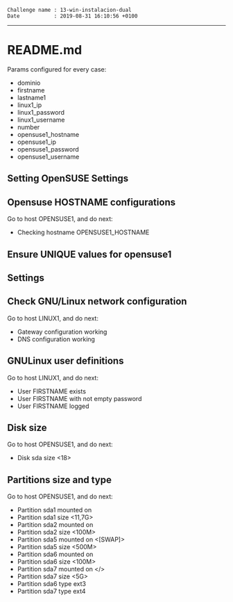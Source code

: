 ```
Challenge name : 13-win-instalacion-dual
Date           : 2019-08-31 16:10:56 +0100
```
---
# README.md

Params configured for every case:
* dominio
* firstname
* lastname1
* linux1_ip
* linux1_password
* linux1_username
* number
* opensuse1_hostname
* opensuse1_ip
* opensuse1_password
* opensuse1_username

## Setting OpenSUSE Settings


## Opensuse HOSTNAME configurations

Go to host OPENSUSE1, and do next:
* Checking hostname OPENSUSE1_HOSTNAME

## Ensure UNIQUE values for opensuse1


## Settings


## Check GNU/Linux network configuration

Go to host LINUX1, and do next:
* Gateway configuration working
* DNS configuration working

## GNULinux user definitions

Go to host LINUX1, and do next:
* User FIRSTNAME exists
* User FIRSTNAME with not empty password 
* User FIRSTNAME logged

## Disk size

Go to host OPENSUSE1, and do next:
* Disk sda size <18>

## Partitions size and type

Go to host OPENSUSE1, and do next:
* Partition sda1 mounted on <sda1>
* Partition sda1 size <11,7G>
* Partition sda2 mounted on <sda2>
* Partition sda2 size <100M>
* Partition sda5 mounted on <[SWAP]>
* Partition sda5 size <500M>
* Partition sda6 mounted on </home>
* Partition sda6 size <100M>
* Partition sda7 mounted on </>
* Partition sda7 size <5G>
* Partition sda6 type ext3
* Partition sda7 type ext4

